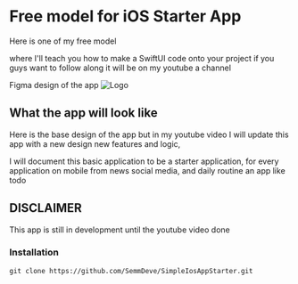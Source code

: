 # Free model for iOS Starter App

Here is one of my free model

where I'll teach you how to make a SwiftUI code onto your project
if you guys want to follow along it will be on my youtube a channel

Figma design of the app
![Logo](https://iili.io/HldNRZ7.png)


## What the app will look like

Here is the base design of the app but in my youtube video I will update 
this app with a new design new features and logic, 

I will document this basic application to be a starter application, 
for every application on mobile from news social media, and daily routine
an app like todo 

## DISCLAIMER
This app is still in development until the youtube video done

### Installation
```
git clone https://github.com/SemmDeve/SimpleIosAppStarter.git
```
    
